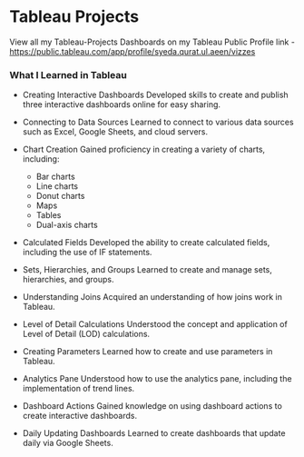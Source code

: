 # Tableau Projects
View all my Tableau-Projects Dashboards on my Tableau Public Profile link - https://public.tableau.com/app/profile/syeda.qurat.ul.aeen/vizzes


### What I Learned in Tableau

- Creating Interactive Dashboards
Developed skills to create and publish three interactive dashboards online for easy sharing.
- Connecting to Data Sources
Learned to connect to various data sources such as Excel, Google Sheets, and cloud servers.
- Chart Creation
Gained proficiency in creating a variety of charts, including:
  - Bar charts
  - Line charts
  - Donut charts
  - Maps
  - Tables
  - Dual-axis charts

- Calculated Fields
Developed the ability to create calculated fields, including the use of IF statements.
- Sets, Hierarchies, and Groups
Learned to create and manage sets, hierarchies, and groups.
- Understanding Joins
Acquired an understanding of how joins work in Tableau.
- Level of Detail Calculations
Understood the concept and application of Level of Detail (LOD) calculations.
- Creating Parameters
Learned how to create and use parameters in Tableau.
- Analytics Pane
Understood how to use the analytics pane, including the implementation of trend lines.
- Dashboard Actions
Gained knowledge on using dashboard actions to create interactive dashboards.
- Daily Updating Dashboards
Learned to create dashboards that update daily via Google Sheets.
